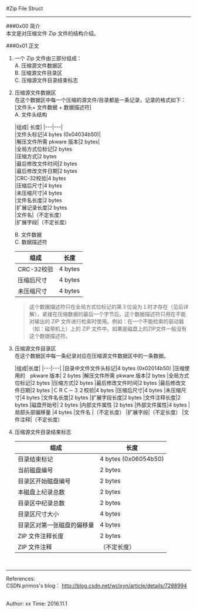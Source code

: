 #Zip File Struct  

---------------------------------  

###0x00 简介  
本文是对压缩文件 Zip 文件的结构介绍。

###0x01 正文  
1. 一个 Zip 文件由三部分组成：  
	A. 压缩源文件数据区  
	B. 压缩源文件目录区  
	C. 压缩源文件目录结束标志  

2. 压缩源文件数据区  
在这个数据区中每一个压缩的源文件/目录都是一条记录，记录的格式如下：  
	[文件头+ 文件数据 + 数据描述符]  
A. 文件头结构

	|组成| 长度|
|---|---|  
|文件头标记|4 bytes  (0x04034b50)|  
|解压文件所需 pkware 版本|2 bytes|  
|全局方式位标记|2 bytes  
|压缩方式|2 bytes  
|最后修改文件时间|2 bytes  
|最后修改文件日期|2 bytes  
|CRC-32校验|4 bytes  
|压缩后尺寸|4 bytes  
|未压缩尺寸|4 bytes  
|文件名长度|2 bytes  
|扩展记录长度|2 bytes  
|文件名|（不定长度）  
|扩展字段|（不定长度）  

	B. 文件数据  
	C. 数据描述符  
	
	|组成|长度|
	|---|---|
    |CRC-32校验|4 bytes
	|压缩后尺寸|4 bytes
 	|未压缩尺寸|4 bytes
 	>这个数据描述符只在全局方式位标记的第３位设为１时才存在（见后详解），紧接在压缩数据的最后一个字节后。这个数据描述符只用在不能对输出的 ZIP 文件进行检索时使用。例如：在一个不能检索的驱动器（如：磁带机上）上的 ZIP 文件中。如果是磁盘上的ZIP文件一般没有这个数据描述符。  
 	
	
3. 压缩源文件目录区  
在这个数据区中每一条纪录对应在压缩源文件数据区中的一条数据。  

	|组成|长度|
|---|---|
|目录中文件文件头标记|4 bytes  (0x02014b50)
|压缩使用的　pkware 版本| 2 bytes
|解压文件所需 pkware 版本|2 bytes
|全局方式位标记|2 bytes
|压缩方式|2 bytes
|最后修改文件时间|2 bytes
|最后修改文件日期|2 bytes
|ＣＲＣ－３２校验|4 bytes
|压缩后尺寸|4 bytes
|未压缩尺寸|4 bytes
|文件名长度|2 bytes
|扩展字段长度|2 bytes
|文件注释长度|2 bytes
|磁盘开始号| 2 bytes
|内部文件属性 |2 bytes
|外部文件属性|4 bytes
|局部头部偏移量 |4 bytes
|文件名 |（不定长度）
|扩展字段|（不定长度）
|文件注释|（不定长度）

4. 压缩源文件目录结束标志  

	|组成|长度|
	|---|---|
   |目录结束标记|4 bytes  (0x06054b50)
    |当前磁盘编号|2 bytes
    |目录区开始磁盘编号|2 bytes
    |本磁盘上纪录总数|2 bytes
    |目录区中纪录总数|2 bytes
    |目录区尺寸大小|4 bytes
    |目录区对第一张磁盘的偏移量|4 bytes
    |ZIP 文件注释长度|2 bytes
    |ZIP 文件注释|（不定长度）



</br>

---------------------------------
References:  
CSDN.primos's blog： <http://blog.csdn.net/wclxyn/article/details/7288994>

</br>
Author: xx  
Time: 2016.11.1